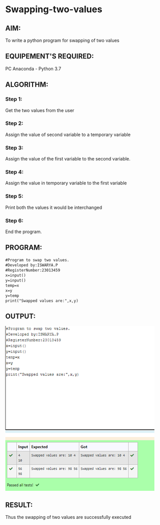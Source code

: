 # Swapping-two-values
## AIM:
To write a python program for swapping of two values
## EQUIPEMENT'S REQUIRED: 
PC
Anaconda - Python 3.7
## ALGORITHM: 
### Step 1:
Get the two values from the user
### Step 2: 
Assign the value of second variable to a temporary variable 
### Step 3: 
Assign the value of the first variable to the second variable.
### Step 4:  
Assign the value in temporary variable to the first variable
### Step 5: 
Print both the values it would be interchanged
### Step 6: 
End the program.

## PROGRAM:
```
#Program to swap two values.
#Developed by:ISWARYA.P
#RegisterNumber:23013459
x=input()
y=input()
temp=x
x=y
y=temp
print("Swapped values are:",x,y)

```

## OUTPUT:
![Alt text](SWAP-1.png)



## RESULT:
Thus the swapping of two values are successfully executed




